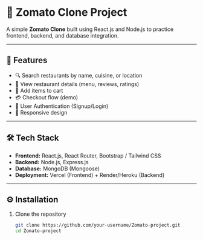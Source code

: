 # 🍴 Zomato Clone Project

A simple **Zomato Clone** built using React.js and Node.js to practice frontend, backend, and database integration.  

---

## 🚀 Features

- 🔍 Search restaurants by name, cuisine, or location  
- 📖 View restaurant details (menu, reviews, ratings)  
- 🛒 Add items to cart  
- 💳 Checkout flow (demo)  
- 🔑 User Authentication (Signup/Login)  
- 📱 Responsive design  

---

## 🛠️ Tech Stack

- **Frontend:** React.js, React Router, Bootstrap / Tailwind CSS  
- **Backend:** Node.js, Express.js  
- **Database:** MongoDB (Mongoose)  
- **Deployment:** Vercel (Frontend) + Render/Heroku (Backend)  

---

## ⚙️ Installation

1. Clone the repository  
   ```bash
   git clone https://github.com/your-username/Zomato-project.git
   cd Zomato-project
